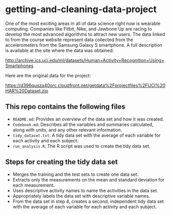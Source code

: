 # getting-and-cleaning-data-project

One of the most exciting areas in all of data science right now is wearable computing. Companies like Fitbit, Nike, and Jawbone Up are racing to develop the most advanced algorithms to attract new users. The data linked to from the course website represent data collected from the accelerometers from the Samsung Galaxy S smartphone. A full description is available at the site where the data was obtained:

http://archive.ics.uci.edu/ml/datasets/Human+Activity+Recognition+Using+Smartphones

Here are the original data for the project:

https://d396qusza40orc.cloudfront.net/getdata%2Fprojectfiles%2FUCI%20HAR%20Dataset.zip


## This repo contains the following files

- `README.md`: Provides an overview of the data set and how it was created.
- `Codebook.md`: Describes all the variables and summaries calculated, along with units, and any other relevant information.
- `tidy_dataset.txt`: A tidy data set with the average of each variable for each activity and each subject.
- `run_analysis.R`: The R script was used to create the tidy data set.


## Steps for creating the tidy data set

- Merges the training and the test sets to create one data set.
- Extracts only the measurements on the mean and standard deviation for each measurement.
- Uses descriptive activity names to name the activities in the data set.
- Appropriately labels the data set with descriptive variable names.
- From the data set in step 4, creates a second, independent tidy data set with the average of each variable for each activity and each subject.

